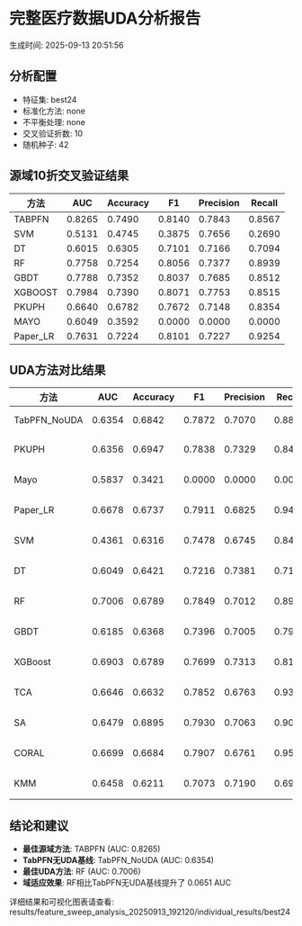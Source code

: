 # 完整医疗数据UDA分析报告

生成时间: 2025-09-13 20:51:56

## 分析配置

- 特征集: best24
- 标准化方法: none
- 不平衡处理: none
- 交叉验证折数: 10
- 随机种子: 42

## 源域10折交叉验证结果

| 方法 | AUC | Accuracy | F1 | Precision | Recall |
|------|-----|----------|----|-----------| -------|
| TABPFN | 0.8265 | 0.7490 | 0.8140 | 0.7843 | 0.8567 |
| SVM | 0.5131 | 0.4745 | 0.3875 | 0.7656 | 0.2690 |
| DT | 0.6015 | 0.6305 | 0.7101 | 0.7166 | 0.7094 |
| RF | 0.7758 | 0.7254 | 0.8056 | 0.7377 | 0.8939 |
| GBDT | 0.7788 | 0.7352 | 0.8037 | 0.7685 | 0.8512 |
| XGBOOST | 0.7984 | 0.7390 | 0.8071 | 0.7753 | 0.8515 |
| PKUPH | 0.6640 | 0.6782 | 0.7672 | 0.7148 | 0.8354 |
| MAYO | 0.6049 | 0.3592 | 0.0000 | 0.0000 | 0.0000 |
| Paper_LR | 0.7631 | 0.7224 | 0.8101 | 0.7227 | 0.9254 |

## UDA方法对比结果

| 方法 | AUC | Accuracy | F1 | Precision | Recall | 类型 |
|------|-----|----------|----|-----------| -------|------|
| TabPFN_NoUDA | 0.6354 | 0.6842 | 0.7872 | 0.7070 | 0.8880 | TabPFN基线 |
| PKUPH | 0.6356 | 0.6947 | 0.7838 | 0.7329 | 0.8474 | 传统基线 |
| Mayo | 0.5837 | 0.3421 | 0.0000 | 0.0000 | 0.0000 | 传统基线 |
| Paper_LR | 0.6678 | 0.6737 | 0.7911 | 0.6825 | 0.9429 | 传统基线 |
| SVM | 0.4361 | 0.6316 | 0.7478 | 0.6745 | 0.8474 | 机器学习基线 |
| DT | 0.6049 | 0.6421 | 0.7216 | 0.7381 | 0.7122 | 机器学习基线 |
| RF | 0.7006 | 0.6789 | 0.7849 | 0.7012 | 0.8942 | 机器学习基线 |
| GBDT | 0.6185 | 0.6368 | 0.7396 | 0.7005 | 0.7917 | 机器学习基线 |
| XGBoost | 0.6903 | 0.6789 | 0.7699 | 0.7313 | 0.8160 | 机器学习基线 |
| TCA | 0.6646 | 0.6632 | 0.7852 | 0.6763 | 0.9360 | UDA方法 |
| SA | 0.6479 | 0.6895 | 0.7930 | 0.7063 | 0.9040 | UDA方法 |
| CORAL | 0.6699 | 0.6684 | 0.7907 | 0.6761 | 0.9520 | UDA方法 |
| KMM | 0.6458 | 0.6211 | 0.7073 | 0.7190 | 0.6960 | UDA方法 |

## 结论和建议

- **最佳源域方法**: TABPFN (AUC: 0.8265)
- **TabPFN无UDA基线**: TabPFN_NoUDA (AUC: 0.6354)
- **最佳UDA方法**: RF (AUC: 0.7006)
- **域适应效果**: RF相比TabPFN无UDA基线提升了 0.0651 AUC

详细结果和可视化图表请查看: results/feature_sweep_analysis_20250913_192120/individual_results/best24